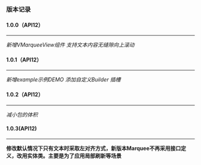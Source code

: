 ### 版本记录
#### 1.0.0（API12）
___
*新增VMarqueeView组件  支持文本内容无缝隙向上滚动*

#### 1.0.1（API12）
___
*新增example示例DEMO 添加自定义Builder 插槽*


#### 1.0.2（API12）
___
*减小包的体积*

#### 1.0.3(API12)

---
**修改默认情况下只有文本时采取左对齐方式，新版本Marquee不再采用接口定义，改用实体类。主要是为了应用局部刷新等场景**

